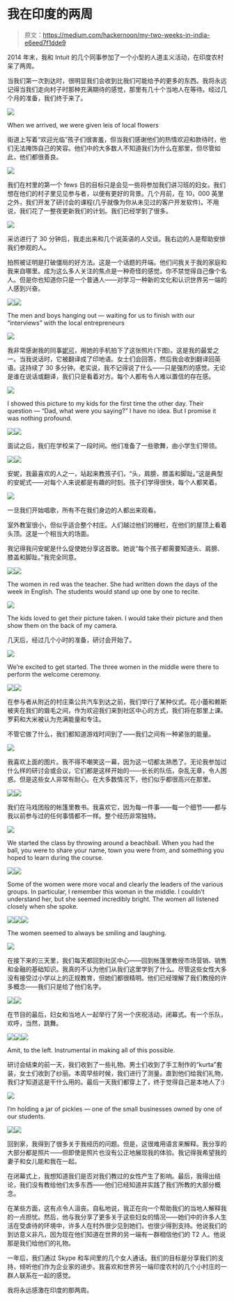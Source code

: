 # 我在印度的两周

> 原文：<https://medium.com/hackernoon/my-two-weeks-in-india-e6eed7f1dde9>

2014 年末，我和 Intuit 的几个同事参加了一个小型的人道主义活动，在印度农村呆了两周。

当我们第一次到达时，很明显我们会收到比我们可能给予的更多的东西。我将永远记得当我们走向村子时那种充满期待的感觉，那里有几十个当地人在等待。经过几个月的准备，我们终于来了。

![](img/fea870d3c937da8cfbeb117e78f681a5.png)

When we arrived, we were given leis of local flowers

街道上写着“欢迎光临”孩子们很害羞，但当我们感谢他们的热情欢迎和款待时，他们无法掩饰自己的笑容。他们中的大多数人不知道我们为什么在那里，但尽管如此，他们都很善良。

![](img/d5f7ce52e975e9128ee2c6ce06181b22.png)

我们在村里的第一个 fews 日的目标只是会见一些将参加我们讲习班的妇女。我们想在他们的村子里见见参与者，以便有更好的背景。几个月前，在 10，000 英里之外，我们开发了研讨会的课程(几乎就像为你从未见过的客户开发软件)。不用说，我们花了一整夜更新我们的计划。我们已经学到了很多。

![](img/bd0ac73abad1a6adb79ae44e7aa97c24.png)

采访进行了 30 分钟后，我走出来和几个说英语的人交谈。我右边的人是帮助安排我们参观的人。

拍照被证明是打破僵局的好方法。这是一个话题的开端。他们问我关于我的家庭和我来自哪里。成为这么多人关注的焦点是一种奇怪的感觉。你不禁觉得自己像个名人。但是你也知道你只是一个普通人——对学习一种新的文化和认识世界另一端的人感到兴奋。

![](img/aac453f058fe5ff04e0c8b8fbd310f05.png)![](img/a8f881f06c327183a0cd7c38bb673039.png)

The men and boys hanging out — waiting for us to finish with our “interviews” with the local entrepreneurs

![](img/450fad892c622e4e5713fc1718f3dc48.png)

我非常感谢我的同事[妮可](https://twitter.com/NicoleCBenevity)，用她的手机拍下了这张照片(下图)。这是我的最爱之一。当我说话时，它被翻译成了印地语。女士们会回答，然后我会收到翻译回英语。这持续了 30 多分钟。老实说，我不记得说了什么——只是强烈的感觉。无论是谁在说话或翻译，我们只是看着对方。每个人都有令人难以置信的存在感。

![](img/243b51d009fffb9bbc067bf99cd2d19d.png)

I showed this picture to my kids for the first time the other day. Their question — “Dad, what were you saying?” I have no idea. But I promise it was nothing profound.

![](img/33120d6d54382da9bb083d860dea2ee4.png)![](img/ad8f09bb0bcebf16bb6644342946df82.png)

面试之后，我们在学校呆了一段时间。他们准备了一些歌舞，由小学生们带领。

![](img/efd1811dfde576ee4d4cf46784b3c37e.png)![](img/f6a71834a875e6e82c31ea0b4fcd7b63.png)

安妮，我最喜欢的人之一，站起来教孩子们，“头，肩膀，膝盖和脚趾。”这是典型的安妮式——对每个人来说都是有趣的时刻。孩子们学得很快，每个人都笑着。

![](img/a305c6e9bc5599cae71f830108c504c4.png)

一旦我们开始唱歌，所有不在我们身边的人都出来观看。

室外教室很小，但似乎适合整个村庄。人们越过他们的栅栏，在他们的屋顶上看着头顶。这是一个相当大的场面。

我记得我问安妮是什么促使她分享这首歌。她说“每个孩子都需要知道头、肩膀、膝盖和脚趾。”我完全同意。

![](img/46008e4390524344a9f7895b9c0e12c8.png)![](img/92a91c0c61ea3abece6dfed054403c67.png)

The women in red was the teacher. She had written down the days of the week in English. The students would stand up one by one to recite.

![](img/1aa1cf4e2e22b6b5eb1a6eb2624ea13c.png)

The kids loved to get their picture taken. I would take their picture and then show them on the back of my camera.

几天后，经过几个小时的准备，研讨会开始了。

![](img/a55fad18399c33919b88f4658c9824d3.png)

We’re excited to get started. The three women in the middle were there to perform the welcome ceremony.

![](img/b03b882a3f270bb67ca1f44571d08f21.png)![](img/333a0ac11a96af63de058165b92e96a6.png)

在参与者从附近的村庄乘公共汽车到达之前，我们举行了某种仪式。花小蕾和赖斯被夹在我们的眉毛之间，作为欢迎我们来到社区中心的方式，我们将在那里上课。罗莉和大米被认为充满能量和专注。

不管它做了什么，我们都知道游戏时间到了——我们之间有一种紧张的能量。

![](img/1afd65c49700b6a19742a003b3df94ca.png)

我喜欢上面的图片。我不得不嘲笑这一幕，因为这一切都太熟悉了。无论我参加过什么样的研讨会或会议，它们都是这样开始的——长长的队伍，杂乱无章，令人困惑。但是这些女人非常有耐心。在大多数情况下，他们似乎都很高兴在那里。

![](img/7f353f3876f11f18bc6cfa0511e5e3ed.png)![](img/567d8ad3ec256615c159ae77d3ef625c.png)

我们在马戏团般的帐篷里教书。我喜欢它，因为每一件事——每一个细节——都与我以前参与过的任何事情都不一样。整个经历非常独特。

![](img/f76f07a3d85a5886aaa33ce9835b9504.png)

We started the class by throwing around a beachball. When you had the ball, you were to share your name, town you were from, and something you hoped to learn during the course.

![](img/7bc5e8cc70daf45d9d3f117c6f7a7147.png)![](img/dcb9a54cfada11cde33cd32d32d586db.png)

Some of the women were more vocal and clearly the leaders of the various groups. In particular, I remember this woman in the middle. I couldn’t understand her, but she seemed incredibly bright. The women all listened closely when she spoke.

![](img/a07a8485d5cbd2840bd2e24959bf39e0.png)![](img/2eeb38ee4d332c61190b31d304b32295.png)![](img/366050f8cce9cc9b12f91efe59a64aff.png)

The women seemed to always be smiling and laughing.

![](img/973dfc5807b66d9e2abed3014b689fa7.png)

在接下来的三天里，我们每天都回到社区中心——回到帐篷里教授市场营销、销售和金融的基础知识。我真的不认为他们从我们这里学到了什么。尽管这些女性大多没有接受过小学以上的正规教育，但她们都很精明。他们已经理解了我们教授的许多概念——我们只是给了他们名字。

![](img/82d6f7384349dc07e79594d1cf319f67.png)![](img/93cfb703ebe2b32e5c1986da85eaf4f7.png)

在节目的最后，妇女和当地人一起举行了另一个庆祝活动，闭幕式。有一个乐队，欢呼，当然，跳舞。

![](img/61864591abf78b499a594fcd1a08e82d.png)![](img/82eed9db3e8af1d3debcfe410d77dd6d.png)![](img/21f6c43612295677366f126cf4f8ed15.png)

Amit, to the left. Instrumental in making all of this possible.

研讨会结束的前一天，我们收到了一些礼物。男士们收到了手工制作的“kurta”套装，女士们收到了纱丽。本周早些时候，我们进行了测量。直到他们给我们礼物，我们才知道这是干什么用的。最后一天我们都穿上了，终于觉得自己是本地人了:)

![](img/4e0bc9c6e6ff9516d2e0102999104a82.png)

I’m holding a jar of pickles — one of the small businesses owned by one of our students.

![](img/5ba34cd3d1c27fed9686fef068fca60d.png)![](img/de64b40dd2e3872fd4abfcb1210db9cf.png)

回到家，我得到了很多关于我经历的问题。但是，这很难用语言来解释。我分享的大部分都是照片——但即使是照片也没有公正地展现我的体验。我记得我希望我的妻子和女儿能和我在一起。

在闭幕式上，我想知道我们是否对我们教过的女性产生了影响。最后，我得出结论，我们没有教给他们太多东西——他们已经知道并实践了我们所教的大部分概念。

在某些方面，这有点令人沮丧。自私地说，我正在向一个帮助我们的当地人解释我的一点担忧。然后，他与我分享了更多关于这些妇女的情况——她们中的许多人生活在受虐待的环境中，许多人在村外很少见到她们，也很少得到支持。他说我们的到访意义非凡，因为现在他们知道在世界的另一端有一群相信他们的 T2 人。他说那是我们给他们的礼物。

一年后，我们通过 Skype 和车间里的几个女人通话。我们的目标是分享我们的支持，倾听他们作为企业家的进步。我喜欢和世界另一端印度农村的几个小村庄的一群人联系在一起的感觉。

我将永远感激在印度的那两周。
